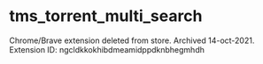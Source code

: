 # tms_torrent_multi_search
Chrome/Brave extension deleted from store. Archived 14-oct-2021. Extension ID: ngcldkkokhibdmeamidppdknbhegmhdh

